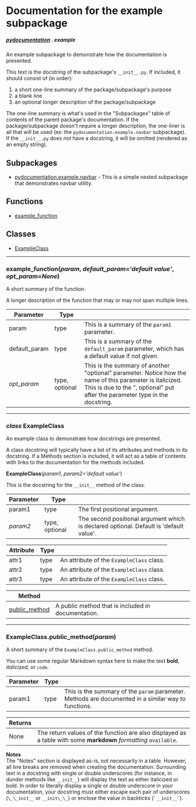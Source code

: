 # Documentation for the example subpackage
##### [pydocumentation](pydocumentation.md) . **example**

An example subpackage to demonstrate how the documentation is
presented.

This text is the docstring of the subpackage's `__init__.py`. If
included, it should consist of (in order):
1. a short one-line summary of the package/subpackage's purpose
2. a blank line
3. an optional longer description of the package/subpackage

The one-line summary is what's used in the "Subpackages" table of
contents of the parent package's documentation. If the
package/subpackage doesn't require a longer description, the one-liner
is all that will be used (ex: the `pydocumentation.example.navbar`
subpackage). If the `__init__.py` does _not_ have a docstring, it will
be omitted (rendered as an empty string).


## Subpackages
* [pydocumentation.example.navbar](pydocumentation-example-navbar.md) - This is a simple nested subpackage that demonstrates navbar utility.

## Functions
* [example_function][example_function]

## Classes
* [ExampleClass][ExampleClass]

---

### example_function(*param*, *default_param='default value'*, *opt_param=None*)
A short summary of the function. 

A longer description of the function that may or may not span multiple lines. 

| Parameter | Type |  |
| --- | --- | --- |
| param | type | This is a summary of the `param1` parameter. |
| default_param | type | This is a summary of the `default_param` parameter, which has a default value if not given. |
| *opt_param* | type, optional | This is the summary of another "optional" parameter. Notice how the name of this parameter is italicized. This is due to the ", optional" put after the parameter type in the docstring. |


---

### *class* ExampleClass
An example class to demonstrate how docstrings are presented. 

A class docstring will typically have a list of its attributes and methods in its docstring. If a Methods section is included, it will act as a table of contents with links to the documentation for the methods included. 

**ExampleClass**(*param1*, *param2='default value'*)

This is the docstring for the `__init__` method of the class. 

| Parameter | Type |  |
| --- | --- | --- |
| param1 | type | The first positional argument. |
| *param2* | type, optional | The second positional argument which is declared optional. Default is 'default value'. |


| Attribute | Type |  |
| --- | --- | --- |
| attr1 | type | An attribute of the `ExampleClass` class. |
| attr2 | type | An attribute of the `ExampleClass` class. |
| attr3 | type | An attribute of the `ExampleClass` class. |


| Method |  |
| --- | --- |
| [public_method][ExampleClass.public_method] | A public method that is included in documentation. |


---

### ExampleClass.**public_method**(*param*)
A short summary of the `ExampleClass.public_method` method. 

You can use some regular Markdown syntax here to make the text **bold**, _italicized_, or `code`. 

| Parameter | Type |  |
| --- | --- | --- |
| param1 | type | This is the summary of the `param` parameter. Methods are documented in a similar way to functions. |


| Returns |  |
| --- | --- |
| None | The return values of the function are also displayed as a table with some **markdown** _formatting_ `available`. |


**Notes**  
The "Notes" section is displayed as-is, not necessarily in a table. However, all line breaks are removed when creating the documentation. Surrounding text in a docstring with single or double underscores (for instance, in dunder methods like `__init__`) will display the text as either italicized or bold. In order to literally display a single or double underscore in your documentation, your docstring must either escape each pair of underscores (`\_\_init__` or `__init\_\_`) or enclose the value in backticks (`` `__init__` ``).

<!-- Links -->
[example_function]: #example_functionparam-default_paramdefault-value-opt_paramnone
[ExampleClass]: #class-exampleclass
[ExampleClass.public_method]: #exampleclasspublic_methodparam
